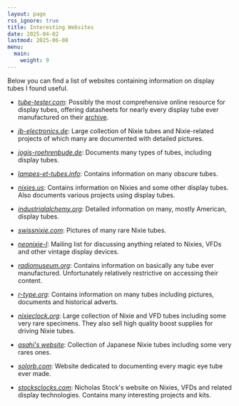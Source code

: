 ```yaml
---
layout: page
rss_ignore: true
title: Interesting Websites
date: 2025-04-02
lastmod: 2025-06-08
menu:
  main:
    weight: 9
---
```


Below you can find a list of websites containing information on display tubes I found useful.

- *[tube-tester.com](https://www.tube-tester.com/)*: Possibly the most comprehensive online resource for display tubes, offering datasheets for nearly every display tube ever manufactured on their [archive](https://www.tube-tester.com/sites/nixie/dat_arch.htm).

- *[jb-electronics.de](http://www.jb-electronics.de/)*: Large collection of Nixie tubes and Nixie-related projects of which many are documented with detailed pictures.

- *[jogis-roehrenbude.de](https://jogis-roehrenbude.de)*: Documents many types of tubes, including display tubes.

- *[lampes-et-tubes.info](https://lampes-et-tubes.info)*: Contains information on many obscure tubes.

- *[nixies.us](https://nixies.us)*: Contains information on Nixies and some other display tubes. Also documents various projects using display tubes.

- *[industrialalchemy.org](https://industrialalchemy.org)*: Detailed information on many, mostly American, display tubes.

- *[swissnixie.com](https://swissnixie.com)*: Pictures of many rare Nixie tubes.

- *[neonixie-l](https://groups.google.com/g/neonixie-l)*: Mailing list for discussing anything related to Nixies, VFDs and other vintage display devices. 

- *[radiomuseum.org](https://www.radiomuseum.org)*: Contains information on basically any tube ever manufactured. Unfortunately relatively restrictive on accessing their content.

- *[r-type.org](http://r-type.org)*: Contains information on many tubes including pictures, documents and historical adverts.

- *[nixieclock.org](https://nixieclock.org/?page_id=3162)*: Large collection of Nixie and VFD tubes including some very rare specimens. They also sell high quality boost supplies for driving Nixie tubes.

- *[asahi's website](https://www.ne.jp/asahi/shared/o-family/ElecRoom/PARTS/DISPLAY/ElecPds1.htm)*: Collection of Japanese Nixie tubes including some very rares ones.

- *[solorb.com](https://www.solorb.com/elect/misc/magiceye/)*: Website dedicated to documenting every magic eye tube ever made.

- *[stocksclocks.com](https://stocksclocks.com)*: Nicholas Stock's website on Nixies, VFDs and related display technologies. Contains many interesting projects and kits.